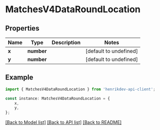 # MatchesV4DataRoundLocation


## Properties

Name | Type | Description | Notes
------------ | ------------- | ------------- | -------------
**x** | **number** |  | [default to undefined]
**y** | **number** |  | [default to undefined]

## Example

```typescript
import { MatchesV4DataRoundLocation } from 'henrikdev-api-client';

const instance: MatchesV4DataRoundLocation = {
    x,
    y,
};
```

[[Back to Model list]](../README.md#documentation-for-models) [[Back to API list]](../README.md#documentation-for-api-endpoints) [[Back to README]](../README.md)
